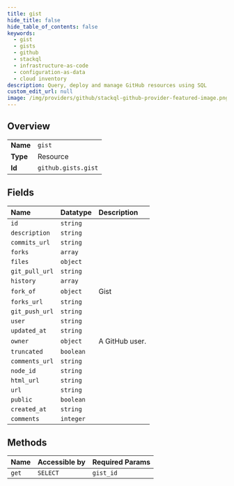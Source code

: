 ```yaml
---
title: gist
hide_title: false
hide_table_of_contents: false
keywords:
  - gist
  - gists
  - github    
  - stackql
  - infrastructure-as-code
  - configuration-as-data
  - cloud inventory
description: Query, deploy and manage GitHub resources using SQL
custom_edit_url: null
image: /img/providers/github/stackql-github-provider-featured-image.png
---
```

  
    

## Overview
<table><tbody>
<tr><td><b>Name</b></td><td><code>gist</code></td></tr>
<tr><td><b>Type</b></td><td>Resource</td></tr>
<tr><td><b>Id</b></td><td><code>github.gists.gist</code></td></tr>
</tbody></table>

## Fields
| Name | Datatype | Description |
|:-----|:---------|:------------|
| `id` | `string` |  |
| `description` | `string` |  |
| `commits_url` | `string` |  |
| `forks` | `array` |  |
| `files` | `object` |  |
| `git_pull_url` | `string` |  |
| `history` | `array` |  |
| `fork_of` | `object` | Gist |
| `forks_url` | `string` |  |
| `git_push_url` | `string` |  |
| `user` | `string` |  |
| `updated_at` | `string` |  |
| `owner` | `object` | A GitHub user. |
| `truncated` | `boolean` |  |
| `comments_url` | `string` |  |
| `node_id` | `string` |  |
| `html_url` | `string` |  |
| `url` | `string` |  |
| `public` | `boolean` |  |
| `created_at` | `string` |  |
| `comments` | `integer` |  |
## Methods
| Name | Accessible by | Required Params |
|:-----|:--------------|:----------------|
| `get` | `SELECT` | `gist_id` |
